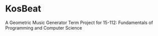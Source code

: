 # KosBeat
A Geometric Music Generator
Term Project for 15-112: Fundamentals of Programming and Computer Science
